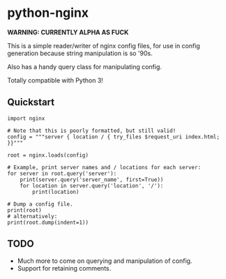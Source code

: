 python-nginx
============

**WARNING: CURRENTLY ALPHA AS FUCK**

This is a simple reader/writer of nginx config files, for use in config
generation because string manipulation is so '90s.

Also has a handy query class for manipulating config.

Totally compatible with Python 3!


Quickstart
----------

    import nginx

    # Note that this is poorly formatted, but still valid!
    config = """server { location / { try_files $request_uri index.html; }}"""

    root = nginx.loads(config)

    # Example, print server names and / locations for each server:
    for server in root.query('server'):
        print(server.query('server_name', first=True))
        for location in server.query('location', '/'):
            print(location)

    # Dump a config file.
    print(root)
    # alternatively:
    print(root.dump(indent=1))


TODO
----

* Much more to come on querying and manipulation of config.
* Support for retaining comments.
